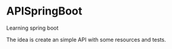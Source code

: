 # APISpringBoot
Learning spring boot

The idea is create an simple API with some resources and tests.
